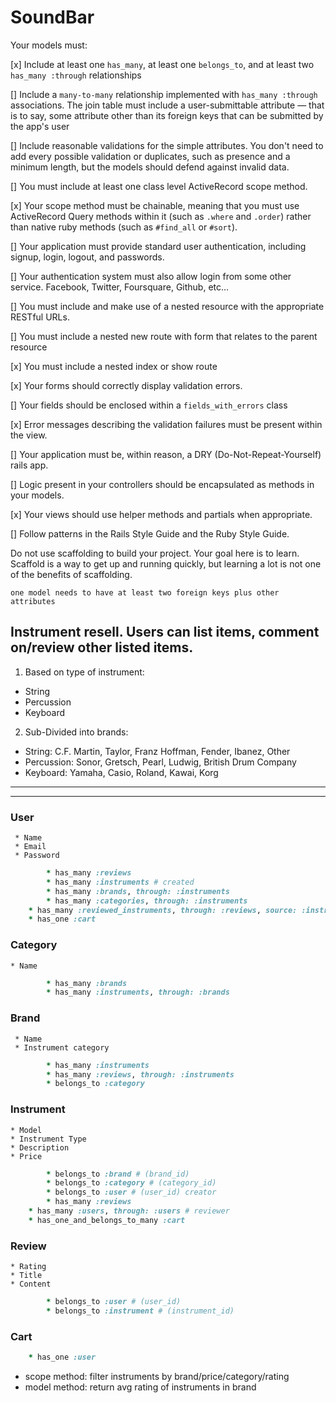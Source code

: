 # SoundBar

Your models must:

  [x] Include at least one `has_many`, at least one `belongs_to`, and at least two `has_many :through` relationships

  [] Include a `many-to-many` relationship implemented with `has_many :through` associations. The join table must include a user-submittable attribute — that is to say, some attribute other than its foreign keys that can be submitted by the app's user

  [] Include reasonable validations for the simple attributes. You don't need to add every possible validation or duplicates, such as presence and a minimum length, but the models should defend against invalid data.

[] You must include at least one class level ActiveRecord scope method. 

[x] Your scope method must be chainable, meaning that you must use ActiveRecord Query methods within it (such as `.where` and `.order`) rather than native ruby methods (such as `#find_all` or `#sort`).

[] Your application must provide standard user authentication, including signup, login, logout, and passwords.

[] Your authentication system must also allow login from some other service. Facebook, Twitter, Foursquare, Github, etc...

[] You must include and make use of a nested resource with the appropriate RESTful URLs.

  [] You must include a nested new route with form that relates to the parent resource

  [x] You must include a nested index or show route

[x] Your forms should correctly display validation errors.

  [] Your fields should be enclosed within a `fields_with_errors` class

  [x] Error messages describing the validation failures must be present within the view.

[] Your application must be, within reason, a DRY (Do-Not-Repeat-Yourself) rails app.

[] Logic present in your controllers should be encapsulated as methods in your models.

[x] Your views should use helper methods and partials when appropriate.

[] Follow patterns in the Rails Style Guide and the Ruby Style Guide.

Do not use scaffolding to build your project. Your goal here is to learn. Scaffold is a way to get up and running quickly, but learning a lot is not one of the benefits of scaffolding.
```
one model needs to have at least two foreign keys plus other attributes
```

Instrument resell. Users can list items, comment on/review other listed items.
---
1. Based on type of instrument: 
  * String
  * Percussion
  * Keyboard
2. Sub-Divided into brands: 
  * String: C.F. Martin, Taylor, Franz Hoffman, Fender, Ibanez, Other
  * Percussion: Sonor, Gretsch, Pearl, Ludwig, British Drum Company
  * Keyboard: Yamaha, Casio, Roland, Kawai, Korg
---
---
### User
	 * Name
	 * Email
	 * Password
```ruby
		* has_many :reviews		  
		* has_many :instruments # created
		* has_many :brands, through: :instruments
		* has_many :categories, through: :instruments
    * has_many :reviewed_instruments, through: :reviews, source: :instrument # reviewed
    * has_one :cart
```
### Category
	* Name
```ruby
		* has_many :brands
		* has_many :instruments, through: :brands
```
### Brand
	 * Name
	 * Instrument category
```ruby
		* has_many :instruments
		* has_many :reviews, through: :instruments
		* belongs_to :category
```
### Instrument
	* Model
	* Instrument Type
	* Description
	* Price
```ruby
		* belongs_to :brand # (brand_id)
		* belongs_to :category # (category_id)
		* belongs_to :user # (user_id) creator
		* has_many :reviews 
    * has_many :users, through: :users # reviewer
    * has_one_and_belongs_to_many :cart
```
### Review
	* Rating
	* Title
	* Content
```ruby
		* belongs_to :user # (user_id)
		* belongs_to :instrument # (instrument_id)
```
### Cart
```ruby
    * has_one :user
```
 
* scope method: filter instruments by brand/price/category/rating
* model method: return avg rating of instruments in brand
